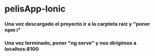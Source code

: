 # pelisApp-Ionic
### Una vez descargado el proyecto ir a la carpteta raíz y "poner npm i"
### Una vez terminado, poner "ng serve" y nos dirigimos a localhos:8100
